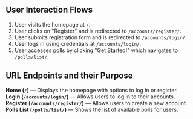 ## User Interaction Flows
1. User visits the homepage at `/`.
2. User clicks on "Register" and is redirected to `/accounts/register/`.
3. User submits registration form and is redirected to `/accounts/login/`.
4. User logs in using credentials at `/accounts/login/`.
5. User accesses polls by clicking "Get Started!" which navigates to `/polls/list/`.

## URL Endpoints and their Purpose
**Home (`/`)** — Displays the homepage with options to log in or register.  
**Login (`/accounts/login/`)** — Allows users to log in to their accounts.  
**Register (`/accounts/register/`)** — Allows users to create a new account.  
**Polls List (`/polls/list/`)** — Shows the list of available polls for users.  